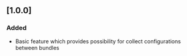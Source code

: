 ## [1.0.0]
### Added
- Basic feature which provides possibility for collect configurations between bundles
